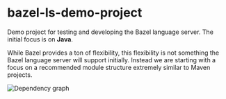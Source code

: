 # bazel-ls-demo-project

Demo project for testing and developing the Bazel language server.
The initial focus is on **Java**.

While Bazel provides a ton of flexibility, this flexibility is not something the Bazel language server will support initially.
Instead we are starting with a focus on a recommended module structure extremely similar to Maven projects.

![Dependency graph](https://g.gravizo.com/svg?digraph%20mygraph%20%7B%0A%20%20node%20%5Bshape%3Dbox%5D%3B%0A%20%20%22%2F%2Fmodule1%3Amodule1%22%0A%20%20%22%2F%2Fmodule1%3Amodule1%22%20-%3E%20%22%2F%2Fmodule1%3Amybuilder_sample_generation%22%0A%20%20%22%2F%2Fmodule1%3Amodule1%22%20-%3E%20%22%2F%2Fmodule2%3Amodule2%22%0A%20%20%22%2F%2Fmodule1%3Amodule1%22%20-%3E%20%22%2F%2Fmodule3%3Amodule3%22%0A%20%20%22%2F%2Fmodule1%3Amodule1%22%20-%3E%20%22%2F%2Fmodule1%3Ajava%2Fsrc%2Fhello%2FHello.java%22%0A%20%20%22%2F%2Fmodule1%3Amodule1%22%20-%3E%20%22%40com_google_guava%2F%2Fjar%3Ajar%22%0A%20%20%22%2F%2Fmodule1%3Amodule1%22%20-%3E%20%22%2F%2Fmodule1%3Ajava%2Fresources%2Fhello.txt%22%0A%20%20%22%2F%2Fmodule1%3Ajava%2Fsrc%2Fhello%2FHello.java%22%0A%20%20%22%2F%2Fmodule1%3Amybuilder_sample_generation%22%0A%20%20%22%2F%2Fmodule1%3Amybuilder_sample_generation%22%20-%3E%20%22%2F%2Fmodule1%3Ajava%2Fresources%2Fhello.txt%22%0A%20%20%22%2F%2Fmodule1%3Ajava%2Fresources%2Fhello.txt%22%0A%20%20%22%2F%2Fmodule2%3Amodule2%22%0A%20%20%22%2F%2Fmodule2%3Amodule2%22%20-%3E%20%22%2F%2Fmodule3%3Amodule3%22%0A%20%20%22%2F%2Fmodule2%3Amodule2%22%20-%3E%20%22%2F%2Fmodule2%3Ajava%2Fsrc%2Flibrary%2FGreeting.java%22%0A%20%20%22%2F%2Fmodule2%3Ajava%2Fsrc%2Flibrary%2FGreeting.java%22%0A%20%20%22%2F%2Fmodule3%3Amodule3%22%0A%20%20%22%2F%2Fmodule3%3Amodule3%22%20-%3E%20%22%2F%2Fmodule3%3Ajava%2Fsrc%2Flog%2FLogger.java%22%0A%20%20%22%2F%2Fmodule3%3Ajava%2Fsrc%2Flog%2FLogger.java%22%0A%20%20%22%40com_google_guava%2F%2Fjar%3Ajar%22%0A%20%20%22%40com_google_guava%2F%2Fjar%3Ajar%22%20-%3E%20%22%40com_google_guava%2F%2F%3Acom_google_guava%22%0A%20%20%22%40com_google_guava%2F%2F%3Acom_google_guava%22%0A%20%20%22%40com_google_guava%2F%2F%3Acom_google_guava%22%20-%3E%20%22%40com_google_guava%2F%2F%3Aguava-28.2-jre.jar%22%0A%20%20%22%40com_google_guava%2F%2F%3Aguava-28.2-jre.jar%22%0A%7D)
